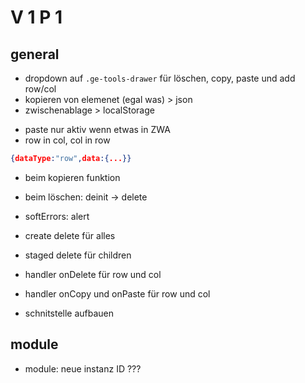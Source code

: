 # V 1 P 1
## general
+ dropdown auf `.ge-tools-drawer` für löschen, copy, paste und add row/col 
+ kopieren von elemenet (egal was) > json
+ zwischenablage > localStorage
- paste nur aktiv wenn etwas in ZWA
- row in col, col in row
```json
{dataType:"row",data:{...}}
```
- beim kopieren funktion
- beim löschen: deinit -> delete

- softErrors: alert

- create delete für alles   
- staged delete für children  
- handler onDelete für row und col 
- handler onCopy und onPaste für row und col

- schnitstelle aufbauen  

## module
- module: neue instanz ID ???

